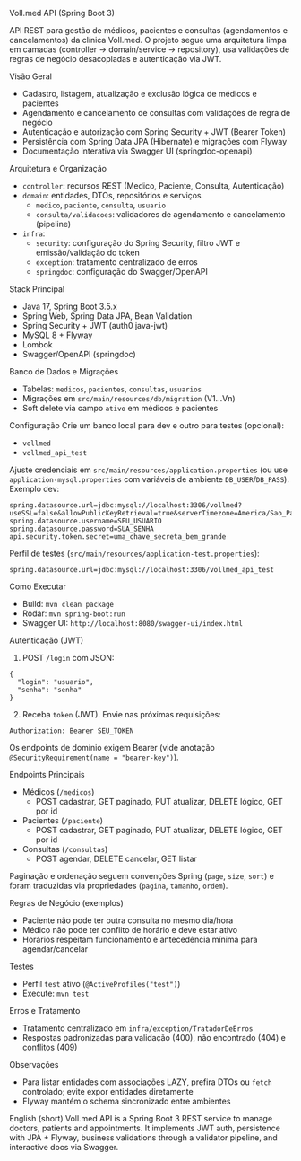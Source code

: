 Voll.med API (Spring Boot 3)

API REST para gestão de médicos, pacientes e consultas (agendamentos e cancelamentos) da clínica Voll.med. O projeto segue uma arquitetura limpa em camadas (controller → domain/service → repository), usa validações de regras de negócio desacopladas e autenticação via JWT.

Visão Geral
- Cadastro, listagem, atualização e exclusão lógica de médicos e pacientes
- Agendamento e cancelamento de consultas com validações de regra de negócio
- Autenticação e autorização com Spring Security + JWT (Bearer Token)
- Persistência com Spring Data JPA (Hibernate) e migrações com Flyway
- Documentação interativa via Swagger UI (springdoc-openapi)

Arquitetura e Organização
- `controller`: recursos REST (Medico, Paciente, Consulta, Autenticação)
- `domain`: entidades, DTOs, repositórios e serviços
  - `medico`, `paciente`, `consulta`, `usuario`
  - `consulta/validacoes`: validadores de agendamento e cancelamento (pipeline)
- `infra`:
  - `security`: configuração do Spring Security, filtro JWT e emissão/validação do token
  - `exception`: tratamento centralizado de erros
  - `springdoc`: configuração do Swagger/OpenAPI

Stack Principal
- Java 17, Spring Boot 3.5.x
- Spring Web, Spring Data JPA, Bean Validation
- Spring Security + JWT (auth0 java-jwt)
- MySQL 8 + Flyway
- Lombok
- Swagger/OpenAPI (springdoc)

Banco de Dados e Migrações
- Tabelas: `medicos`, `pacientes`, `consultas`, `usuarios`
- Migrações em `src/main/resources/db/migration` (V1...Vn)
- Soft delete via campo `ativo` em médicos e pacientes

Configuração
Crie um banco local para dev e outro para testes (opcional):
- `vollmed`
- `vollmed_api_test`

Ajuste credenciais em `src/main/resources/application.properties` (ou use `application-mysql.properties` com variáveis de ambiente `DB_USER`/`DB_PASS`). Exemplo dev:
```
spring.datasource.url=jdbc:mysql://localhost:3306/vollmed?useSSL=false&allowPublicKeyRetrieval=true&serverTimezone=America/Sao_Paulo
spring.datasource.username=SEU_USUARIO
spring.datasource.password=SUA_SENHA
api.security.token.secret=uma_chave_secreta_bem_grande
```

Perfil de testes (`src/main/resources/application-test.properties`):
```
spring.datasource.url=jdbc:mysql://localhost:3306/vollmed_api_test
```

Como Executar
- Build: `mvn clean package`
- Rodar: `mvn spring-boot:run`
- Swagger UI: `http://localhost:8080/swagger-ui/index.html`

Autenticação (JWT)
1) POST `/login` com JSON:
```
{
  "login": "usuario",
  "senha": "senha"
}
```
2) Receba `token` (JWT). Envie nas próximas requisições:
```
Authorization: Bearer SEU_TOKEN
```
Os endpoints de domínio exigem Bearer (vide anotação `@SecurityRequirement(name = "bearer-key")`).

Endpoints Principais
- Médicos (`/medicos`)
  - POST cadastrar, GET paginado, PUT atualizar, DELETE lógico, GET por id
- Pacientes (`/paciente`)
  - POST cadastrar, GET paginado, PUT atualizar, DELETE lógico, GET por id
- Consultas (`/consultas`)
  - POST agendar, DELETE cancelar, GET listar

Paginação e ordenação seguem convenções Spring (`page`, `size`, `sort`) e foram traduzidas via propriedades (`pagina`, `tamanho`, `ordem`).

Regras de Negócio (exemplos)
- Paciente não pode ter outra consulta no mesmo dia/hora
- Médico não pode ter conflito de horário e deve estar ativo
- Horários respeitam funcionamento e antecedência mínima para agendar/cancelar

Testes
- Perfil `test` ativo (`@ActiveProfiles("test")`)
- Execute: `mvn test`

Erros e Tratamento
- Tratamento centralizado em `infra/exception/TratadorDeErros`
- Respostas padronizadas para validação (400), não encontrado (404) e conflitos (409)

Observações
- Para listar entidades com associações LAZY, prefira DTOs ou `fetch` controlado; evite expor entidades diretamente
- Flyway mantém o schema sincronizado entre ambientes

English (short)
Voll.med API is a Spring Boot 3 REST service to manage doctors, patients and appointments. It implements JWT auth, persistence with JPA + Flyway, business validations through a validator pipeline, and interactive docs via Swagger.
